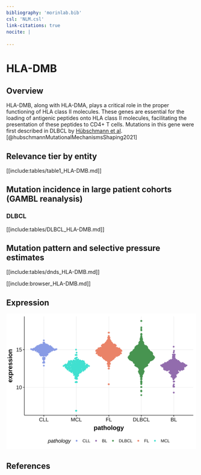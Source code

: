```yaml
---
bibliography: 'morinlab.bib'
csl: 'NLM.csl'
link-citations: true
nocite: |
  
---
```

# HLA-DMB

## Overview
HLA-DMB, along with HLA-DMA, plays a critical role in the proper functioning of HLA class II molecules. 
These genes are essential for the loading of antigenic peptides onto HLA class II molecules, facilitating the presentation of these peptides to CD4+ T cells. 
Mutations in this gene were first described in DLBCL by [Hübschmann et al](papers/hubschmannMutationalMechanismsShaping2021.md).[@hubschmannMutationalMechanismsShaping2021]


## Relevance tier by entity

[[include:tables/table1_HLA-DMB.md]]

## Mutation incidence in large patient cohorts (GAMBL reanalysis)

### DLBCL
[[include:tables/DLBCL_HLA-DMB.md]]

## Mutation pattern and selective pressure estimates

[[include:tables/dnds_HLA-DMB.md]]

[[include:browser_HLA-DMB.md]]

## Expression
![](images/gene_expression/HLA-DMB_by_pathology.svg)
<!-- ORIGIN: Unknown -->

## References
